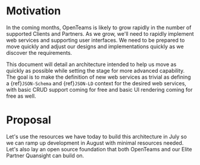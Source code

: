 # Motivation

In the coming months, OpenTeams is likely to grow rapidly in the number of supported
Clients and Partners. As we grow, we'll need to rapidly implement web services and
supporting user interfaces. We need to be prepared to move quickly and adjust our
designs and implementations quickly as we discover the requirements.

This document will detail an architecture intended to help us move as quickly as
possible while setting the stage for more advanced capability. The goal is to make the
definition of new web services as trivial as defining a {ref}`JSON-Schema` and
{ref}`JSON-LD` context for the desired web services, with basic CRUD support coming for
free and basic UI rendering coming for free as well.

# Proposal

Let's use the resources we have today to build this architecture in July so we can ramp
up development in August with minimal resources needed. Let's also lay an open source
foundation that both OpenTeams and our Elite Partner Quansight can build on.

